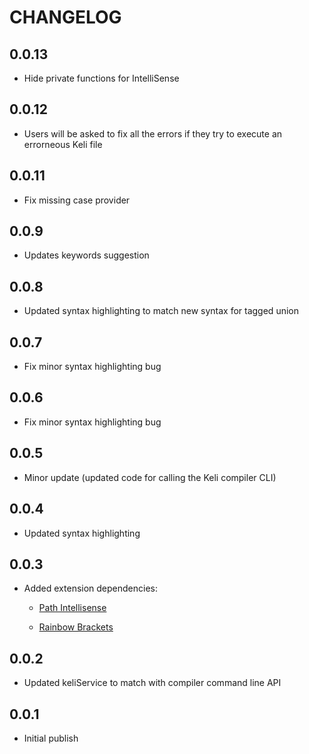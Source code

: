# CHANGELOG

## 0.0.13
- Hide private functions for IntelliSense

## 0.0.12
- Users will be asked to fix all the errors if they try to execute an errorneous Keli file

## 0.0.11
- Fix missing case provider

## 0.0.9
- Updates keywords suggestion

## 0.0.8
- Updated syntax highlighting to match new syntax for tagged union

## 0.0.7
- Fix minor syntax highlighting bug

## 0.0.6
- Fix minor syntax highlighting bug

## 0.0.5
- Minor update (updated code for calling the Keli compiler CLI) 

## 0.0.4
- Updated syntax highlighting

## 0.0.3
- Added extension dependencies:

	- [Path Intellisense](https://marketplace.visualstudio.com/items?itemName=christian-kohler.path-intellisense)

	- [Rainbow Brackets](https://marketplace.visualstudio.com/items?itemName=2gua.rainbow-brackets)

## 0.0.2
- Updated keliService to match with compiler command line API

## 0.0.1
- Initial publish